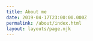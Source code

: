 ```yaml
---
title: About me
date: 2019-04-17T23:00:00.000Z
permalink: /about/index.html
layout: layouts/page.njk
---
```

<!-- -->
